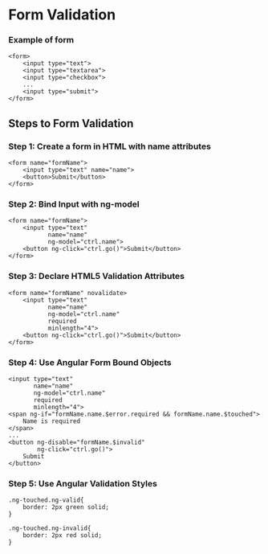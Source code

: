 # Form Validation
### Example of form
```
<form>
    <input type="text">
    <input type="textarea">
    <input type="checkbox">
    ...
    <input type="submit">
</form>
```
## Steps to Form Validation
### Step 1: Create a form in HTML with name attributes
```
<form name="formName">
    <input type="text" name="name">
    <button>Submit</button>
</form>
```
### Step 2: Bind Input with ng-model
```
<form name="formName">
    <input type="text"
           name="name"
           ng-model="ctrl.name">
    <button ng-click="ctrl.go()">Submit</button>
</form>
```
### Step 3: Declare HTML5 Validation Attributes
```
<form name="formName" novalidate>
    <input type="text"
           name="name"
           ng-model="ctrl.name"
           required
           minlength="4">
    <button ng-click="ctrl.go()">Submit</button>
</form>
```
### Step 4: Use Angular Form Bound Objects
```
<input type="text"
       name="name"
       ng-model="ctrl.name"
       required
       minlength="4">
<span ng-if="formName.name.$error.required && formName.name.$touched">
    Name is required
</span>
...
<button ng-disable="formName.$invalid"
        ng-click="ctrl.go()">
    Submit
</button>
```

### Step 5: Use Angular Validation Styles
```
.ng-touched.ng-valid{
    border: 2px green solid;
}

.ng-touched.ng-invalid{
    border: 2px red solid;
}
```